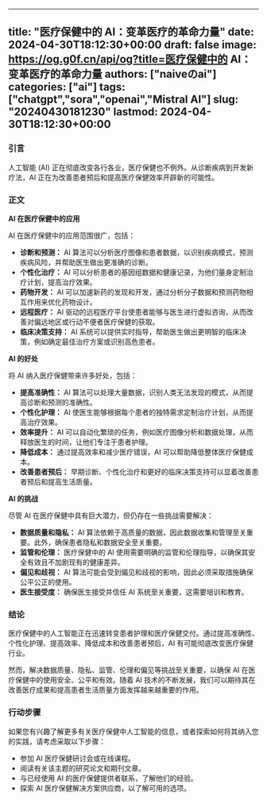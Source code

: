 
---
title: "医疗保健中的 AI：变革医疗的革命力量"
date: 2024-04-30T18:12:30+00:00
draft: false
image: https://og.g0f.cn/api/og?title=医疗保健中的 AI：变革医疗的革命力量
authors: ["naiveのai"]
categories: ["ai"]
tags: ["chatgpt","sora","openai","Mistral AI"]
slug: "20240430181230"
lastmod: 2024-04-30T18:12:30+00:00
---
### 引言

人工智能 (AI) 正在彻底改变各行各业，医疗保健也不例外。从诊断疾病到开发新疗法，AI 正在为改善患者预后和提高医疗保健效率开辟新的可能性。

### 正文

**AI 在医疗保健中的应用**

AI 在医疗保健中的应用范围很广，包括：

* **诊断和预测：** AI 算法可以分析医疗图像和患者数据，以识别疾病模式，预测疾病风险，并帮助医生做出更准确的诊断。
* **个性化治疗：** AI 可以分析患者的基因组数据和健康记录，为他们量身定制治疗计划，提高治疗效果。
* **药物开发：** AI 可以加速新药的发现和开发，通过分析分子数据和预测药物相互作用来优化药物设计。
* **远程医疗：** AI 驱动的远程医疗平台使患者能够与医生进行虚拟咨询，从而改善对偏远地区或行动不便者医疗保健的获取。
* **临床决策支持：** AI 系统可以提供实时指导，帮助医生做出更明智的临床决策，例如确定最佳治疗方案或识别高危患者。

**AI 的好处**

将 AI 纳入医疗保健带来许多好处，包括：

* **提高准确性：** AI 算法可以处理大量数据，识别人类无法发现的模式，从而提高诊断和预测的准确性。
* **个性化护理：** AI 使医生能够根据每个患者的独特需求定制治疗计划，从而提高治疗效果。
* **效率提升：** AI 可以自动化繁琐的任务，例如医疗图像分析和数据处理，从而释放医生的时间，让他们专注于患者护理。
* **降低成本：** 通过提高效率和减少医疗错误，AI 可以帮助降低整体医疗保健成本。
* **改善患者预后：** 早期诊断、个性化治疗和更好的临床决策支持可以显着改善患者预后和提高生活质量。

**AI 的挑战**

尽管 AI 在医疗保健中具有巨大潜力，但仍存在一些挑战需要解决：

* **数据质量和隐私：** AI 算法依赖于高质量的数据，因此数据收集和管理至关重要。此外，确保患者隐私和数据安全至关重要。
* **监管和伦理：** 医疗保健中的 AI 使用需要明确的监管和伦理指导，以确保其安全有效且不加剧现有的健康差异。
* **偏见和歧视：** AI 算法可能会受到偏见和歧视的影响，因此必须采取措施确保公平公正的使用。
* **医生接受度：** 确保医生接受并信任 AI 系统至关重要，这需要培训和教育。

### 结论

医疗保健中的人工智能正在迅速转变患者护理和医疗保健交付。通过提高准确性、个性化护理、提高效率、降低成本和改善患者预后，AI 有可能彻底改变医疗保健行业。

然而，解决数据质量、隐私、监管、伦理和偏见等挑战至关重要，以确保 AI 在医疗保健中的使用安全、公平和有效。随着 AI 技术的不断发展，我们可以期待其在改善医疗成果和提高患者生活质量方面发挥越来越重要的作用。

### 行动步骤

如果您有兴趣了解更多有关医疗保健中人工智能的信息，或者探索如何将其纳入您的实践，请考虑采取以下步骤：

* 参加 AI 医疗保健研讨会或在线课程。
* 阅读有关该主题的研究论文和期刊文章。
* 与已经使用 AI 的医疗保健提供者联系，了解他们的经验。
* 探索 AI 医疗保健解决方案供应商，以了解可用的选项。